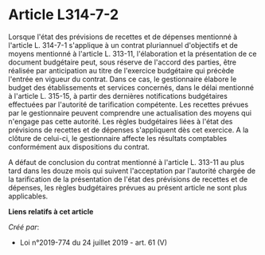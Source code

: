 # Article L314-7-2

Lorsque l'état des prévisions de recettes et de dépenses mentionné à l'article L. 314-7-1 s'applique à un contrat pluriannuel
d'objectifs et de moyens mentionné à l'article L. 313-11, l'élaboration et la présentation de ce document budgétaire peut,
sous réserve de l'accord des parties, être réalisée par anticipation au titre de l'exercice budgétaire qui précède l'entrée
en vigueur du contrat. Dans ce cas, le gestionnaire élabore le budget des établissements et services concernés, dans le délai
mentionné à l'article L. 315-15, à partir des dernières notifications budgétaires effectuées par l'autorité de tarification
compétente. Les recettes prévues par le gestionnaire peuvent comprendre une actualisation des moyens qui n'engage pas cette
autorité. Les règles budgétaires liées à l'état des prévisions de recettes et de dépenses s'appliquent dès cet exercice. A la
clôture de celui-ci, le gestionnaire affecte les résultats comptables conformément aux dispositions du contrat.

A défaut de conclusion du contrat mentionné à l'article L. 313-11 au plus tard dans les douze mois qui suivent l'acceptation
par l'autorité chargée de la tarification de la présentation de l'état des prévisions de recettes et de dépenses, les règles
budgétaires prévues au présent article ne sont plus applicables.

**Liens relatifs à cet article**

_Créé par_:

  - Loi n°2019-774 du 24 juillet 2019 - art. 61 (V)

